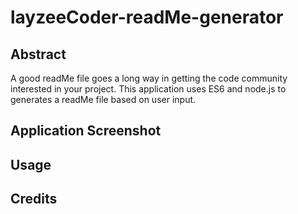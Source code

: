 # layzeeCoder-readMe-generator

## Abstract
A good readMe file goes a long way in getting the code community interested in your project. This application uses ES6 and node.js to generates a readMe file based on user input. 

## Application Screenshot

## Usage

## Credits
